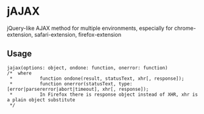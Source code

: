 jAJAX
=====

jQuery-like AJAX method for multiple environments, especially for chrome-extension, safari-extension, firefox-extension

## Usage

    jajax(options: object, ondone: function, onerror: function)
    /*  where
     *          function ondone(result, statusText, xhr[, response]);
     *          function onerror(statusText, type: [error|parsererror|abort|timeout], xhr[, response]);
     *          In Firefox there is response object instead of XHR, xhr is a plain object substitute
     */

